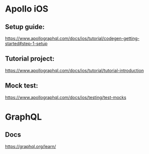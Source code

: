 # Apollo iOS

## Setup guide:
https://www.apollographql.com/docs/ios/tutorial/codegen-getting-started#step-1-setup


## Tutorial project:
https://www.apollographql.com/docs/ios/tutorial/tutorial-introduction

## Mock test:
https://www.apollographql.com/docs/ios/testing/test-mocks

# GraphQL

## Docs
https://graphql.org/learn/



